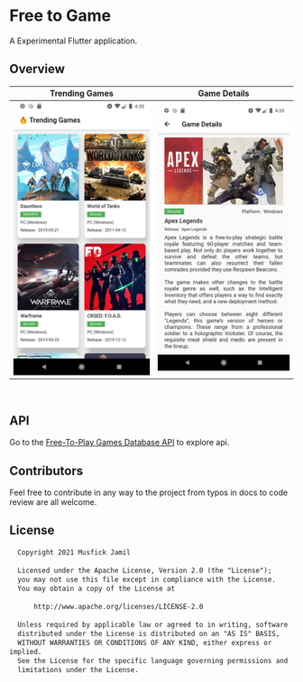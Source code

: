 # Free to Game

A Experimental Flutter application.

## Overview
|   Trending Games   | Game Details |
|     :---:      |     :---:      |
|   <img src="1.png"/>   |    <img src="2.png"/>  |

<br/>

## API
Go to the [Free-To-Play Games Database API](https://www.freetogame.com/api-doc) to explore api.

## Contributors
Feel free to contribute in any way to the project from typos in docs to code review are all welcome.

## License

 ```
   Copyright 2021 Musfick Jamil
   
   Licensed under the Apache License, Version 2.0 (the "License");
   you may not use this file except in compliance with the License.
   You may obtain a copy of the License at

       http://www.apache.org/licenses/LICENSE-2.0

   Unless required by applicable law or agreed to in writing, software
   distributed under the License is distributed on an "AS IS" BASIS,
   WITHOUT WARRANTIES OR CONDITIONS OF ANY KIND, either express or implied.
   See the License for the specific language governing permissions and
   limitations under the License.
 ```

